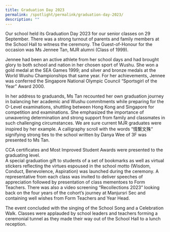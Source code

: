 ```yaml
---
title: Graduation Day 2023
permalink: /spotlight/permalink/graduation-day-2023/
description: ""
---
```

Our school held its Graduation Day 2023 for our senior classes on 29 September.  There was a strong turnout of parents and family members at the School Hall to witness the ceremony.  The Guest-of-Honour for the occasion was Ms Jennee Tan, MJR alumni (Class of 1999).  

Jennee had been an active athlete from her school days and had brought glory to both school and nation in her chosen sport of Wushu.  She won a gold medal at the SEA Games 1999; and silver and bronze medals at the World Wushu Championships that same year.  For her achievements, Jennee was conferred the Singapore National Olympic Council “Sportsgirl of the Year” Award 2000.

In her address to graduands, Ms Tan recounted her own graduation journey in balancing her academic and Wushu commitments while preparing for the O-Level examinations, shuttling between Hong Kong and Singapore for competition and examinations.  She emphasized the importance of unwavering determination and strong support from family and classmates in such challenging circumstances.  We are sure current MJR graduates were inspired by her example. A calligraphy scroll with the words “情繋文殊“ signifying strong ties to the school written by Danya Wee of 3F was presented to Ms Tan.

CCA certificates and Most Improved Student Awards were presented to the graduating level.  
A special graduation gift to students of a set of bookmarks as well as virtual stickers reflecting the virtues espoused in the school motto (Wisdom, Conduct, Benevolence, Aspiration) was launched during the ceremony.  A representative from each class was invited to deliver speeches of appreciation followed by presentation of class mementoes to Form Teachers.  There was also a video screening “Recollections 2023” looking back on the four years of the cohort’s journey at Manjursri Sec and containing well wishes from Form Teachers and Year Head.

The event concluded with the singing of the School Song and a Celebration Walk.  Classes were applauded by school leaders and teachers forming a ceremonial tunnel as they made their way out of the School Hall to a lunch reception.
